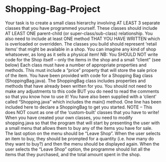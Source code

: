 # Shopping-Bag-Project
Your task is to create a small class hierarchy involving AT LEAST 3 separate classes that you have programmed yourself. These classes should include AT LEAST ONE parent-child (or super-class/sub-class) relationship. You also need to include at least ONE method THAT YOU HAVE WRITTEN which is overloaded or overridden. The classes you build should represent ‘retail items’ that might be available in a shop. You can imagine any kind of shop whatsoever, as long as it sells a physical item! NB: You SHOULD NOT write code for the Shop itself – only the items in the shop and a small “client” (see below) Each class must have a number of appropriate properties and methods. This must include a “price” property that will store the sale price of the item. You have been provided with code for a Shopping Bag class (ShoppingBag.java). The ShoppingBag class includes properties and methods that have already been written for you. You should not need to make any adjustments to this code BUT you do need to read the comments so that you know how to use it! You have also been supplied with a ‘client’ called “Shopping.java” which includes the main() method. One line has been included here to declare a ShoppingBag to get you started. NOTE – This does NOT count as one of the ‘custom-built’ classes that you have to write! When you have created your own classes, you need to modify shopping.java so that the program that will start by presenting the user with a small menu that allows them to buy any of the items you have for sale. The last option on the menu should be “Leave Shop”. When the user selects an item to buy, they should be prompted for a quantity (i.e. how many do they want to buy?) and then the menu should be displayed again. When the user selects the “Leave Shop” option, the programme should list all the items that they purchased, and the total amount spent in the shop.

